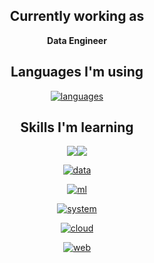 <div align="center">

## Currently working as

**Data Engineer**

## Languages I'm using

[![languages](https://skillicons.dev/icons?i=py,kotlin,scala,r)](https://skillicons.dev)
  
## Skills I'm learning

<img src="https://img.shields.io/badge/Spark-E25A1C?style=flat-squre&logo=apachespark&logoColor=white"/><img src="https://img.shields.io/badge/Airflow-017CEE?style=flat-squre&logo=apacheairflow&logoColor=white"/>

[![data](https://skillicons.dev/icons?i=kafka)](https://skillicons.dev)

[![ml](https://skillicons.dev/icons?i=pytorch,tensorflow)](https://skillicons.dev)

[![system](https://skillicons.dev/icons?i=docker,kubernetes)](https://skillicons.dev)

[![cloud](https://skillicons.dev/icons?i=aws,terraform)](https://skillicons.dev)

[![web](https://skillicons.dev/icons?i=spring,fastapi)](https://skillicons.dev)

</div>
